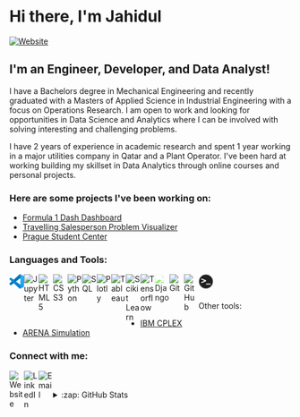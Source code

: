 # Hi there, I'm Jahidul

[![Website](https://img.shields.io/website?label=mjahidul.com&style=for-the-badge&url=https%3A%2F%2Fcodestackr.com)](http://138.197.140.162/)

## I'm an Engineer, Developer, and Data Analyst!
I have a Bachelors degree in Mechanical Engineering and recently graduated with a Masters of Applied Science in Industrial Engineering with a focus on Operations Research. 
I am open to work and looking for opportunities in Data Science and Analytics where I can be involved with solving interesting and challenging problems.

I have 2 years of experience in academic research and spent 1 year working in a major utilities company in Qatar and a Plant Operator. 
I've been hard at working building my skillset in Data Analytics through online courses and personal projects.

### Here are some projects I've been working on: 

- [Formula 1 Dash Dashboard][F1Dash]
- [Travelling Salesperson Problem Visualizer][TSP]
- [Prague Student Center][PSC]

### Languages and Tools:

[<img align="left" alt="Visual Studio Code" width="26px" src="https://raw.githubusercontent.com/github/explore/80688e429a7d4ef2fca1e82350fe8e3517d3494d/topics/visual-studio-code/visual-studio-code.png"/>](https://code.visualstudio.com/)
[<img align="left" alt="Jupyter" width="26px" src="https://img.icons8.com/fluency/48/000000/jupyter.png"/>](https://jupyter.org/)
[<img align="left" alt="HTML5" width="26px" src="https://img.icons8.com/color/48/000000/html-5--v1.png"/>][null]
[<img align="left" alt="CSS3" width="26px" src="https://img.icons8.com/color/48/000000/css3.png"/>][null]
[<img align="left" alt="Python" width="26px" src="https://img.icons8.com/color/48/000000/python--v1.png"/>](https://www.python.org/)
[<img align="left" alt="SQL" width="26px" src="https://img.icons8.com/external-soft-fill-juicy-fish/60/000000/external-sql-coding-and-development-soft-fill-soft-fill-juicy-fish.png"/>][null]
[<img align="left" alt="Plotly" width="26px" src="https://www.vectorlogo.zone/logos/plot_ly/plot_ly-icon.svg"/>](https://plotly.com/)
[<img align="left" alt="Tableau" width="26px" src="https://img.icons8.com/color/48/000000/tableau-software.png"/>](https://www.tableau.com/)
[<img align="left" alt="Scikit Learn" width="26px" src="https://upload.wikimedia.org/wikipedia/commons/0/05/Scikit_learn_logo_small.svg"/>](https://scikit-learn.org/)
[<img align="left" alt="Tensorflow" width="26px" src="https://img.icons8.com/color/48/000000/tensorflow.png"/>](https://www.tensorflow.org/)
[<img align="left" alt="Django" width="26px" style="filter: brightness(150%);" src="https://cdn.icon-icons.com/icons2/2107/PNG/512/file_type_django_icon_130645.png"/>](https://www.djangoproject.com/)
[<img align="left" alt="Git" width="26px" src="https://img.icons8.com/color/48/000000/git.png"/>](https://git-scm.com/)
[<img align="left" alt="GitHub" width="26px" src="https://img.icons8.com/stickers/100/000000/github.png"/>](https://github.com/mjahidulalam/)
[<img align="left" alt="Terminal" width="26px" src="https://raw.githubusercontent.com/github/explore/80688e429a7d4ef2fca1e82350fe8e3517d3494d/topics/terminal/terminal.png"/>][null]

<br/>
<br/>

Other tools:
- [IBM CPLEX](https://www.ibm.com/analytics/cplex-optimizer)
- [ARENA Simulation](https://www.rockwellautomation.com/en-us/products/software/arena-simulation.html)


### Connect with me:

[<img align="left" alt="Website" width="26px" src="https://img.icons8.com/color/48/000000/web.png"/>][website]
[<img align="left" alt="LinkedIn" width="26px" src="https://img.icons8.com/color/48/000000/linkedin.png"/>][linkedin]
[<img align="left" alt="Email" width="26px" src="https://img.icons8.com/fluency/48/000000/mail.png"/>][email]

<br />
<br />

<details>
  <summary>:zap: GitHub Stats</summary>

  <img align="left" alt="Jahidul's GitHub Stats" src="https://github-readme-stats.vercel.app/api?username=mjahidulalam&show_icons=true&hide_border=true&theme=radical" />

</details>

[null]: #
[website]: http://138.197.140.162/
[email]: mailto:mjahidulalam@gmail.com
[linkedin]: https://linkedin.com/in/mjahidulalam

[F1Dash]: https://dashf1.herokuapp.com/
[TSP]: https://github.com/mjahidulalam/TSP-Visualiser
[PSC]: https://github.com/mjahidulalam/PragueStudentCenter
